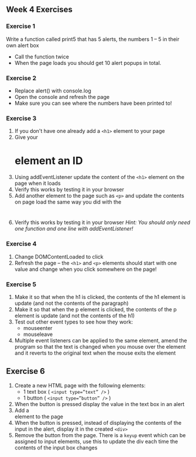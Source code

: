 ## Week 4 Exercises

### Exercise 1
Write a function called print5 that has 5 alerts, the numbers 1 – 5 in their own alert box
* Call the function twice
* When the page loads you should get 10 alert popups in total.

### Exercise 2
* Replace alert() with console.log
* Open the console and refresh the page
* Make sure you can see where the numbers have been printed to!

### Exercise 3
1. If you don't have one already add a `<h1>` element to your page
2. Give your <h1> element an ID
3. Using addEventListener update the content of the `<h1>` element on the page when it loads
4. Verify this works by testing it in your browser
5. Add another element to the page such as `<p>` and update the contents on page load the same way you did with the <h1>
6. Verify this works by testing it in your browser
_Hint: You should only need one function and one line with addEventListener!_

### Exercise 4
1. Change DOMContentLoaded to click
2. Refresh the page – the `<h1>` and `<p>` elements should start with one value and change when you click somewhere on the page!

### Exercise 5
1. Make it so that when the h1 is clicked, the contents of the h1 element is update (and not the contents of the paragraph)
2. Make it so that when the p element is clicked, the contents of the p element is update (and not the contents of the h1)
3. Test out other event types to see how they work:
	* mouseenter
	* mouseleave
4. Multiple event listeners can be applied to the same element, amend the program so that the text is changed when you mouse over the element and it reverts to the original text when the mouse exits the element

## Exercise 6
1. Create a new HTML page with the following elements:
	* 1 text box ( `<input type=”text” />` )
	* 1 button ( `<input type=”button” />` )
2. When the button is pressed display the value in the text box in an alert
3. Add a <div> element to the page
4. When the button is pressed, instead of displaying the contents of the input in the alert, display it in the created `<div>`
5. Remove the button from the page. There is a `keyup` event which can be assigned to input elements, use this to update the div each time the contents of the input box changes